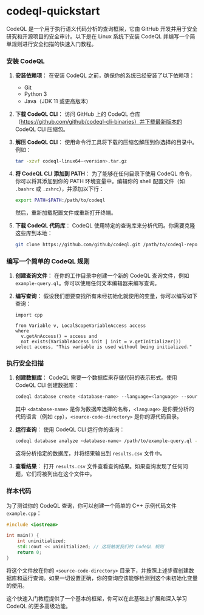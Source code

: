 # codeql-quickstart

CodeQL 是一个用于执行语义代码分析的查询框架，它由 GitHub 开发并用于安全研究和开源项目的安全审计。以下是在 Linux 系统下安装 CodeQL 并编写一个简单规则进行安全扫描的快速入门教程。

### 安装 CodeQL

1. **安装依赖项**：
   在安装 CodeQL 之前，确保你的系统已经安装了以下依赖项：
   - Git
   - Python 3
   - Java（JDK 11 或更高版本）

2. **下载 CodeQL CLI**：
   访问 GitHub 上的 CodeQL 仓库（https://github.com/github/codeql-cli-binaries）并下载最新版本的 CodeQL CLI 压缩包。

3. **解压 CodeQL CLI**：
   使用命令行工具将下载的压缩包解压到你选择的目录中。例如：
   ```bash
   tar -xzvf codeql-linux64-<version>.tar.gz
   ```

4. **将 CodeQL CLI 添加到 PATH**：
   为了能够在任何目录下使用 CodeQL 命令，你可以将其添加到你的 PATH 环境变量中。编辑你的 shell 配置文件（如 `.bashrc` 或 `.zshrc`），并添加以下行：
   ```bash
   export PATH=$PATH:/path/to/codeql
   ```
   然后，重新加载配置文件或重新打开终端。

5. **下载 CodeQL 代码库**：
   CodeQL 使用特定的查询库来分析代码。你需要克隆这些库到本地：
   ```bash
   git clone https://github.com/github/codeql.git /path/to/codeql-repo
   ```

### 编写一个简单的 CodeQL 规则

1. **创建查询文件**：
   在你的工作目录中创建一个新的 CodeQL 查询文件，例如 `example-query.ql`。你可以使用任何文本编辑器来编写查询。

2. **编写查询**：
   假设我们想要查找所有未经初始化就使用的变量，你可以编写如下查询：
   ```ql
   import cpp

   from Variable v, LocalScopeVariableAccess access
   where
     v.getAnAccess() = access and
     not exists(VariableAccess init | init = v.getInitializer())
   select access, "This variable is used without being initialized."
   ```

### 执行安全扫描

1. **创建数据库**：
   CodeQL 需要一个数据库来存储代码的表示形式。使用 CodeQL CLI 创建数据库：
   ```bash
   codeql database create <database-name> --language=<language> --source-root=<source-code-directory>
   ```
   其中 `<database-name>` 是你为数据库选择的名称，`<language>` 是你要分析的代码语言（例如 `cpp`），`<source-code-directory>` 是你的源代码目录。

2. **运行查询**：
   使用 CodeQL CLI 运行你的查询：
   ```bash
   codeql database analyze <database-name> /path/to/example-query.ql --format=csv --output=results.csv
   ```
   这将分析指定的数据库，并将结果输出到 `results.csv` 文件中。

3. **查看结果**：
   打开 `results.csv` 文件查看查询结果。如果查询发现了任何问题，它们将被列出在这个文件中。

### 样本代码

为了测试你的 CodeQL 查询，你可以创建一个简单的 C++ 示例代码文件 `example.cpp`：
```cpp
#include <iostream>

int main() {
    int uninitialized;
    std::cout << uninitialized; // 这将触发我们的 CodeQL 规则
    return 0;
}
```

将这个文件放在你的 `<source-code-directory>` 目录下，并按照上述步骤创建数据库和运行查询。如果一切设置正确，你的查询应该能够检测到这个未初始化变量的使用。

这个快速入门教程提供了一个基本的框架，你可以在此基础上扩展和深入学习 CodeQL 的更多高级功能。


